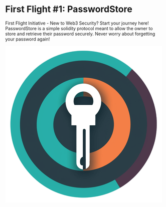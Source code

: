 #  First Flight #1: PasswordStore

First Flight Initiative - New to Web3 Security? Start your journey here! PasswordStore is a simple solidity protocol meant to allow the owner to store and retrieve their password securely. Never worry about forgetting your password again!

![PasswordStore](https://github.com/well0x01/codehawks-web3-security-researcher-portfolio/blob/main/First%20Flight%20%231:%20PasswordStore/PasswordStore.png?raw=true)
